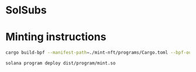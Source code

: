 # SolSubs

# Minting instructions
```bash
cargo build-bpf --manifest-path=./mint-nft/programs/Cargo.toml --bpf-out-dir=./dist/program

solana program deploy dist/program/mint.so
```